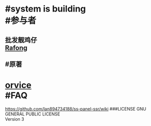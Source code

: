 #system is building
<br/>
#参与者
====
批发靓鸡仔<br/>
<a href="https://github.com/Rafong973">Rafong</a>
<br/>
<br/>
#原著
----
<a href="https://github.com/orvice">orvice</a>
<br/>
#FAQ
====
https://github.com/lan894734188/ss-panel-ssr/wiki
###LICENSE
GNU GENERAL PUBLIC LICENSE<br/>
Version 3

